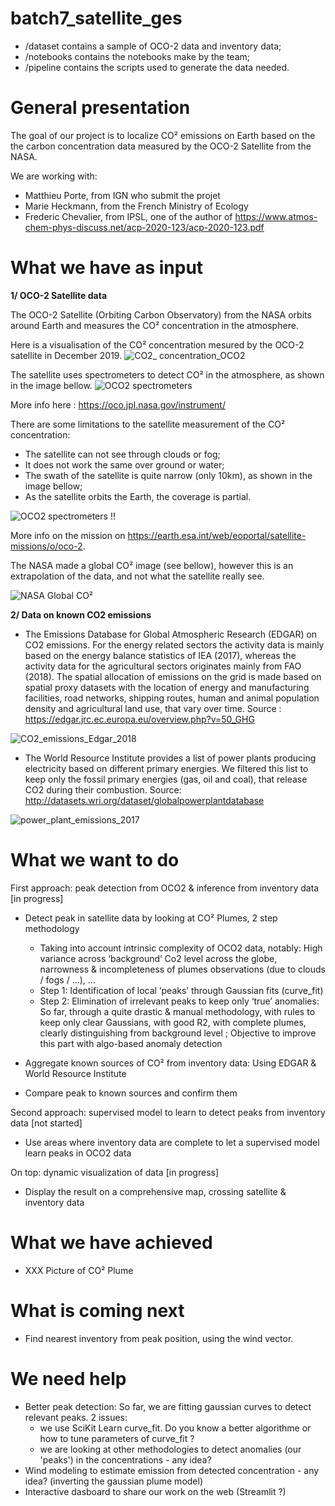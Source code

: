 # batch7_satellite_ges

* /dataset contains a sample of OCO-2 data and inventory data;
* /notebooks contains the notebooks make by the team;
* /pipeline contains the scripts used to generate the data needed.

# General presentation

The goal of our project is to localize CO² emissions on Earth based on the the carbon concentration data measured by the OCO-2 Satellite from the NASA. 

We are working with:
- Matthieu Porte, from IGN who submit the projet
- Marie Heckmann, from the French Ministry of Ecology
- Frederic Chevalier, from IPSL, one of the author of <https://www.atmos-chem-phys-discuss.net/acp-2020-123/acp-2020-123.pdf>

# What we have as input

**1/ OCO-2 Satellite data**

The OCO-2 Satellite (Orbiting Carbon Observatory) from the NASA orbits around Earth and measures the CO² concentration in the atmosphere.  

Here is a visualisation of the CO² concentration mesured by the OCO-2 satellite in December 2019. 
![CO2_ concentration_OCO2](https://user-images.githubusercontent.com/61688979/79854803-4c012f80-83ca-11ea-921e-49dcbf55440f.PNG)

The satellite uses spectrometers to detect CO² in the atmosphere, as shown in the image bellow. 
![OCO2 spectrometers](https://oco.jpl.nasa.gov/media/uploads/2019/05/07/oco_column.jpg)

More info here : <https://oco.jpl.nasa.gov/instrument/>

There are some limitations to the satellite measurement of the CO² concentration:
- The satellite can not see through clouds or fog;
- It does not work the same over ground or water;
- The swath of the satellite is quite narrow (only 10km), as shown in the image bellow; 
- As the satellite orbits the Earth, the coverage is partial.

![OCO2 spectrometers](https://scx1.b-cdn.net/csz/news/800/2020/3-nasasatellit.jpg)
!!

More info on the mission on <https://earth.esa.int/web/eoportal/satellite-missions/o/oco-2>.

The NASA made a global CO² image (see bellow), however this is an extrapolation of the data, and not what the satellite really see.

![NASA Global CO²](https://www.jpl.nasa.gov/images/oco/20090219/sinks-browse.jpg)

**2/ Data on known CO2 emissions**

- The Emissions Database for Global Atmospheric Research (EDGAR) on CO2 emissions. For the energy related sectors the activity data is mainly based on the energy balance statistics of IEA (2017), whereas the activity data for the agricultural sectors originates mainly from FAO (2018). The spatial allocation of emissions on the grid is made based on spatial proxy datasets with the location of energy and manufacturing facilities, road networks, shipping routes, human and animal population density and agricultural land use, that vary over time. 
Source : https://edgar.jrc.ec.europa.eu/overview.php?v=50_GHG

![CO2_emissions_Edgar_2018](https://user-images.githubusercontent.com/61688979/79775474-9637d180-8334-11ea-9712-274a11356aea.PNG)

- The World Resource Institute provides a list of power plants producing electricity based on different primary energies. We filtered this list to keep only the fossil primary energies (gas, oil and coal), that release CO2 during their combustion.
Source: http://datasets.wri.org/dataset/globalpowerplantdatabase

![power_plant_emissions_2017](https://user-images.githubusercontent.com/61688979/79775550-b5366380-8334-11ea-9587-8d42b241160e.PNG)

# What we want to do


First approach: peak detection from OCO2 & inference from inventory data [in progress]

- Detect peak in satellite data by looking at CO² Plumes, 2 step methodology
	- Taking into account intrinsic complexity of OCO2 data, notably: High variance across ‘background’ Co2 level across the globe, narrowness & incompleteness of plumes observations (due to clouds / fogs / …), ...
	- Step 1: Identification of local ‘peaks’ through Gaussian fits (curve_fit)
	- Step 2: Elimination of irrelevant peaks to keep only ‘true’ anomalies: So far, through a quite drastic & manual methodology, with rules to keep only clear Gaussians, with good R2, with complete plumes, clearly distinguishing from background level ; Objective to improve this part with algo-based anomaly detection 

- Aggregate known sources of CO² from inventory data: Using EDGAR & World Resource Institute
	
- Compare peak to known sources and confirm them


Second approach: supervised model to learn to detect peaks from inventory data [not started]
- Use areas where inventory data are complete to let a supervised model learn peaks in OCO2 data

On top: dynamic visualization of data [in progress]
- Display the result on a comprehensive map, crossing satellite & inventory data



# What we have achieved

- XXX Picture of CO² Plume

# What is coming next

- Find nearest inventory from peak position, using the wind vector.

# We need help

- Better peak detection: So far, we are fitting gaussian curves to detect relevant peaks. 2 issues:
    - we use SciKit Learn curve_fit. Do you know a better algorithme or how to tune parameters of curve_fit ?
    - we are looking at other methodologies to detect anomalies (our 'peaks') in the concentrations  - any idea? 
- Wind modeling to estimate emission from detected concentration - any idea? (inverting the gaussian plume model)
- Interactive dasboard to share our work on the web (Streamlit ?)
